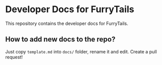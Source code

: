 # Developer Docs for FurryTails

This repository contains the developer docs for FurryTails.

## How to add new docs to the repo?

Just copy `template.md` into `docs/` folder, rename it and edit. Create a pull request!
